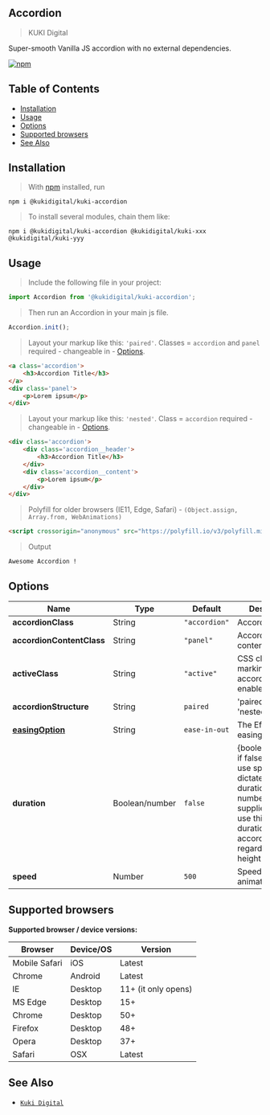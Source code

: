 ## Accordion

> KUKI Digital

Super-smooth Vanilla JS accordion with no external dependencies.

[![npm](https://img.shields.io/badge/npm-1.1.3-green.svg)](https://www.npmjs.com/package/@kukidigital/kuki-accordion)


## Table of Contents


- [Installation](#installation)
- [Usage](#usage)
- [Options](#options)
- [Supported browsers](#supported-browsers)
- [See Also](#see-also)



## Installation

> With [npm](https://npmjs.org/) installed, run

```shell
npm i @kukidigital/kuki-accordion
```

> To install several modules, chain them like:

```shell
npm i @kukidigital/kuki-accordion @kukidigital/kuki-xxx @kukidigital/kuki-yyy
```

## Usage

> Include the following file in your project:

```js
import Accordion from '@kukidigital/kuki-accordion';
```

> Then run an Accordion in your main js file.

```js
Accordion.init();
```

> Layout your markup like this: ```'paired'```. Classes = ```accordion``` and ```panel``` required - changeable in - [Options](#options).

```html
<a class='accordion'>
    <h3>Accordion Title</h3>
</a>
<div class='panel'>
    <p>Lorem ipsum</p>
</div>
```

> Layout your markup like this: ```'nested'```. Class = ```accordion``` required - changeable in - [Options](#options).

```html
<div class='accordion'>
    <div class='accordion__header'>
        <h3>Accordion Title</h3>
    </div>
    <div class='accordion__content'>
        <p>Lorem ipsum</p>
    </div>
</div>

```

> Polyfill for older browsers (IE11, Edge, Safari) - ```(Object.assign, Array.from, WebAnimations)```

```html
<script crossorigin="anonymous" src="https://polyfill.io/v3/polyfill.min.js?features=Object.assign%2CArray.from%2CWebAnimations"></script>
```


> Output

```
Awesome Accordion !
```
Options
----------------------------------------------------------------
| Name                                             | Type     | Default          | Description                                                     |
|--------------------------------------------------|----------|------------------|-----------------------------------------------------------------|
| **accordionClass**                             | String   | `"accordion"`    | Accordion Class                     |
| **accordionContentClass**                       | String   | `"panel"`        | Accordion content Class                |
| **activeClass**                                 | String   | `"active"`       | CSS class marking an accordion as enabled                     |
| **accordionStructure**                           | String   | `paired`         | 'paired' or 'nested'   |
| [**easingOption**](https://developer.mozilla.org/en-US/docs/Web/API/EffectTiming/easing)   | String   | `ease-in-out`              | The EffectTiming easing property                             |
| **duration**                                     | Boolean/number  | `false`          | {boolean/number} if false, then we use speed to dictate animation duration, if a number is supplied, then we use this as the duration for ALL accordions, regardless of height         |
| **speed**              | Number  | `500`          | Speed of the animation in ms        |


## Supported browsers

**Supported browser / device versions:**

| Browser       | Device/OS | Version |
| ------------- | --------- | ------- |
| Mobile Safari | iOS       | Latest  |
| Chrome        | Android   | Latest  |
| IE            | Desktop   | 11+ (it only opens)       |
| MS Edge       | Desktop   | 15+     |
| Chrome        | Desktop   | 50+     |
| Firefox       | Desktop   | 48+     |
| Opera         | Desktop   | 37+     |
| Safari        | OSX       | Latest  |


## See Also

- [`Kuki Digital`](https://www.npmjs.com/settings/kukidigital/packages)


